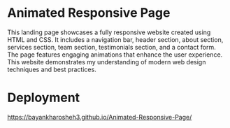 # Animated Responsive Page
This landing page showcases a fully responsive website created using HTML and CSS. It includes a navigation bar, header section, about section, services section, team section, testimonials section, and a contact form. The page features engaging animations that enhance the user experience. This website demonstrates my understanding of modern web design techniques and best practices.

# Deployment
https://bayankharosheh3.github.io/Animated-Responsive-Page/
